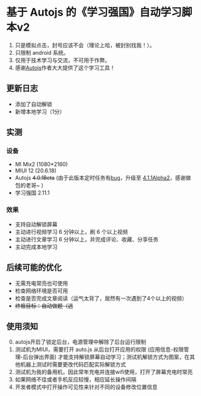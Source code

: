 # 基于 Autojs 的《学习强国》自动学习脚本v2

1. 只是模拟点击，封号应该不会（理论上哈，被封别找我！）。
2. 只限制 android 系统。
3. 仅用于技术学习与交流，不可用于作弊。
4. 感谢[Autojs](https://github.com/hyb1996/Auto.js)作者大大提供了这个学习工具！

## 更新日志

* 添加了自动解锁
* 新增本地学习（1分）

## 实测

### 设备

* MI Mix2 (1080*2160) 
* MIUI 12 (20.6.18)
* Autojs ~~4.0.1Beta~~ (由于此版本定时任务有[bug](https://github.com/hyb1996/Auto.js/issues/336)，升级至 [4.1.1Alpha2](https://github.com/Ericwyn/Auto.js/releases)，感谢做包的老哥~ )
* 学习强国 2.11.1

### 效果

* 支持自动解锁屏幕
* 主动进行视频学习 6 分钟以上，刷 6 个以上视频
* 主动进行文章学习 6 分钟以上，并完成评论、收藏、分享任务
* 主动完成本地学习

## 后续可能的优化

* 无需充电常亮也可使用
* 检查网络环境是否可用
* 检查是否完成文章阅读（运气太背了，居然有一次遇到了4个以上的视频）
* ~~终极目标：自动做题（逃~~

## 使用须知

0. autojs开启了锁定后台，电源管理中解除了后台运行限制
1. 测试机为MIUI，需要打开 auto.js 从后台打开应用的权限 (应用信息-权限管理-后台弹出界面) 才能支持解锁屏幕自动学习；测试机解锁方式为图案，在其他机器上测试时需要更改代码匹配实际解锁方式
2. 测试机为我的备用机，因此常年充电并连接wifi使用，打开了屏幕充电时常亮
3. 如果网络不佳或者手机反应较慢，相应延长操作间隔
4. 开发者模式中打开操作可见性来针对不同的设备修改位置信息

